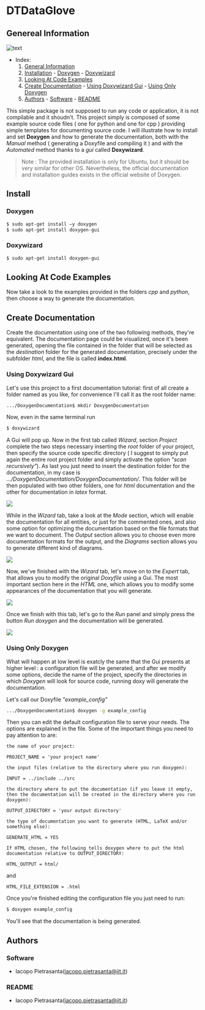 # DTDataGlove

## Genereal Information

![text](images/doxy.jpg)

- Index:
  1. [General Information](#general-information)
  2. [Installation](#install)
          - [Doxygen](#doxygen)
          - [Doxywizard](#doxywizard)
  3. [Looking At Code Examples](#looking-at-code-examples)
  4. [Create Documentation](#create-documentation)
          - [Using Doxywizard Gui](#using-doxywizard-gui)
          - [Using Only Doxygen](#using-only-doxygen)
  5. [Authors](#authors)
          - [Software](#software)
          - [README](#readme)

This simple package is not supposed to run any code or application, it is not compilable and it shoudn't. This project simply is composed of  some example source code files ( one for python and one for cpp ) providing simple templates for documenting source code. I will illustrate how to install and set **Doxygen** and how to generate the documentation, both with the *Manual* method ( generating a Doxyfile and compiling it ) and with the *Automated* method thanks to a *gui* called **Doxywizard**.

>Note : The provided installation is only for Ubuntu, but it should be very similar for other OS. Nevertheless, the official documentation and installation guides exists in the official website of Doxygen.

## Install

### Doxygen

```bash
$ sudo apt-get install –y doxygen
$ sudo apt-get install doxygen-gui
```

### Doxywizard

```bash
$ sudo apt-get install doxygen-gui
```

## Looking At Code Examples

Now take a look to the examples provided in the folders *cpp* and *python*, then choose a way to generate the documentation.

## Create Documentation

Create the documentation using one of the two following methods, they're equivalent. The documentation page could be visualized, once it's been generated, opening the file contained in the folder that will be selected as the *destination* folder for the generated documentation, precisely under the subfolder *html*, and the file is called **index.html**.

### Using Doxywizard Gui

Let's use this project to a first documentation tutorial: first of all create a folder named as you like, for convenience I'll call it as the root folder name:

```bash
.../DoxygenDocumentation$ mkdir DoxygenDocumentation
```
Now, even in the same terminal run
```bash
$ doxywizard
```
A Gui will pop up. Now in the first tab called *Wizard*, section *Project* complete the two steps necessary inserting the *root* folder of your project, then specify the source code specific directory ( I suggest to simply put again the entire root project folder and simply activate the option *"scan recursively"*). As last you just need to insert the destination folder for the documentation, in my case is *.../DoxygenDocumentation/DoxygenDocumentation/*. This folder will be then populated with two other folders, one for *html* documentation and the other for documentation in *latex* format.

![](images/doxy_project.jpg)

While in the *Wizard* tab, take a look at the *Mode* section, which will enable the documentation for all entities, or just for the commented ones, and also some option for optimizing the documentation based on the file formats that we want to document. The *Output* section allows you to choose even more documentation formats for the output, and the *Diagrams* section allows you to generate different kind of diagrams.

![](images/doxy_mode.jpg)

Now, we've finished with the *Wizard* tab, let's move on to the *Expert* tab, that allows you to modify the original *Doxyfile* using a Gui. The most important section here in the *HTML* one, which allows you to modify some appearances of the documentation that you will generate.

![](images/doxy_expert.jpg)

Once we finish with this tab, let's go to the *Run* panel and simply press the button *Run doxygen* and the documentation will be generated.

![](images/doxy_run.jpg)

### Using Only Doxygen

What will happen at low level is exatcly the same that the Gui presents at higher level : a configuration file will be generated, and after we modify some options, decide the name of the project, specify the directories in which *Doxygen* will look for source code, running doxy will generate the documentation.

Let's call our Doxyfile *"example_config"*

```bash
.../DoxygenDocumentation$ doxygen -g example_config
```
Then you can edit the default configuration file to serve your needs. The options are explained in the file. Some of the important things you need to pay attention to are:

    the name of your project:
```
PROJECT_NAME = 'your project name'
```
    the input files (relative to the directory where you run doxygen):
```
INPUT = ../include ../src
```
    the directory where to put the documentation (if you leave it empty, then the documentation will be created in the directory where you run doxygen):
```
OUTPUT_DIRECTORY = 'your output directory'
```
    the type of documentation you want to generate (HTML, LaTeX and/or something else):
```
GENERATE_HTML = YES
```
    If HTML chosen, the following tells doxygen where to put the html documentation relative to OUTPUT_DIRECTORY:
```
HTML_OUTPUT = html/
```
and
```
HTML_FILE_EXTENSION = .html
```

Once you're finished editing the configuration file you just need to run:

```bash
$ doxygen example_config
```

You'll see that the documentation is being generated.

## Authors

### Software

- Iacopo Pietrasanta(iacopo.pietrasanta@iit.it)

### README

- Iacopo Pietrasanta(iacopo.pietrasanta@iit.it)
